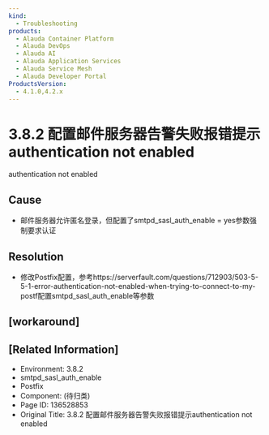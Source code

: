 ```yaml
---
kind:
  - Troubleshooting
products:
  - Alauda Container Platform
  - Alauda DevOps
  - Alauda AI
  - Alauda Application Services
  - Alauda Service Mesh
  - Alauda Developer Portal
ProductsVersion:
  - 4.1.0,4.2.x
---
```

<!-- A type of document that involves encountering a fault, diagnosing it, performing root cause analysis, and providing solutions. -->

# 3.8.2 配置邮件服务器告警失败报错提示authentication not enabled

authentication not enabled

## Cause
- 邮件服务器允许匿名登录，但配置了smtpd_sasl_auth_enable = yes参数强制要求认证

## Resolution
- 修改Postfix配置，参考https://serverfault.com/questions/712903/503-5-5-1-error-authentication-not-enabled-when-trying-to-connect-to-my-postf配置smtpd_sasl_auth_enable等参数

## [workaround]

## [Related Information]
- Environment: 3.8.2
- smtpd_sasl_auth_enable
- Postfix
- Component: (待归类)
- Page ID: 136528853
- Original Title: 3.8.2 配置邮件服务器告警失败报错提示authentication not enabled
